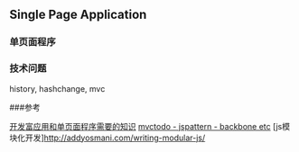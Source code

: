 Single Page Application
------
### 单页面程序


### 技术问题
 
history, hashchange, mvc




###参考

[开发富应用和单页面程序需要的知识](http://monw3c.blogbus.com/logs/221368642.html)
[mvctodo - jspattern - backbone etc](https://github.com/addyosmani)
[js模块化开发]http://addyosmani.com/writing-modular-js/